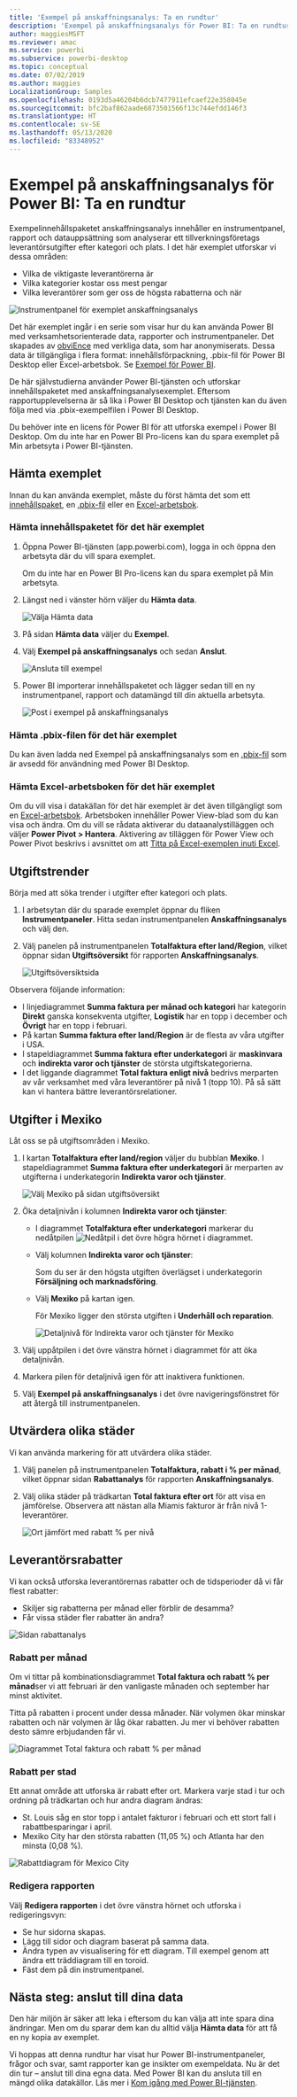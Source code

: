 ```yaml
---
title: 'Exempel på anskaffningsanalys: Ta en rundtur'
description: 'Exempel på anskaffningsanalys för Power BI: Ta en rundtur'
author: maggiesMSFT
ms.reviewer: amac
ms.service: powerbi
ms.subservice: powerbi-desktop
ms.topic: conceptual
ms.date: 07/02/2019
ms.author: maggies
LocalizationGroup: Samples
ms.openlocfilehash: 0193d5a46204b6dcb7477911efcaef22e358045e
ms.sourcegitcommit: bfc2baf862aade6873501566f13c744efdd146f3
ms.translationtype: HT
ms.contentlocale: sv-SE
ms.lasthandoff: 05/13/2020
ms.locfileid: "83348952"
---
```

# <a name="procurement-analysis-sample-for-power-bi-take-a-tour"></a>Exempel på anskaffningsanalys för Power BI: Ta en rundtur

Exempelinnehållspaketet anskaffningsanalys innehåller en instrumentpanel, rapport och datauppsättning som analyserar ett tillverkningsföretags leverantörsutgifter efter kategori och plats. I det här exemplet utforskar vi dessa områden:

* Vilka de viktigaste leverantörerna är
* Vilka kategorier kostar oss mest pengar
* Vilka leverantörer som ger oss de högsta rabatterna och när

![Instrumentpanel för exemplet anskaffningsanalys](media/sample-procurement/procurement1.png)

Det här exemplet ingår i en serie som visar hur du kan använda Power BI med verksamhetsorienterade data, rapporter och instrumentpaneler. Det skapades av [obviEnce](http://www.obvience.com/) med verkliga data, som har anonymiserats. Dessa data är tillgängliga i flera format: innehållsförpackning, .pbix-fil för Power BI Desktop eller Excel-arbetsbok. Se [Exempel för Power BI](sample-datasets.md). 

De här självstudierna använder Power BI-tjänsten och utforskar innehållspaketet med anskaffningsanalysexemplet. Eftersom rapportupplevelserna är så lika i Power BI Desktop och tjänsten kan du även följa med via .pbix-exempelfilen i Power BI Desktop. 

Du behöver inte en licens för Power BI för att utforska exempel i Power BI Desktop. Om du inte har en Power BI Pro-licens kan du spara exemplet på Min arbetsyta i Power BI-tjänsten. 

## <a name="get-the-sample"></a>Hämta exemplet

Innan du kan använda exemplet, måste du först hämta det som ett [innehållspaket](#get-the-content-pack-for-this-sample), en [.pbix-fil](#get-the-pbix-file-for-this-sample) eller en [Excel-arbetsbok](#get-the-excel-workbook-for-this-sample).

### <a name="get-the-content-pack-for-this-sample"></a>Hämta innehållspaketet för det här exemplet

1. Öppna Power BI-tjänsten (app.powerbi.com), logga in och öppna den arbetsyta där du vill spara exemplet. 

    Om du inte har en Power BI Pro-licens kan du spara exemplet på Min arbetsyta.

2. Längst ned i vänster hörn väljer du **Hämta data**.

    ![Välja Hämta data](media/sample-datasets/power-bi-get-data.png)
3. På sidan **Hämta data** väljer du **Exempel**.

4. Välj **Exempel på anskaffningsanalys** och sedan **Anslut**.  
  
   ![Ansluta till exempel](media/sample-procurement/procurement1a.png)
   
5. Power BI importerar innehållspaketet och lägger sedan till en ny instrumentpanel, rapport och datamängd till din aktuella arbetsyta.
   
   ![Post i exempel på anskaffningsanalys](media/sample-procurement/procurement-entry.png)
  
### <a name="get-the-pbix-file-for-this-sample"></a>Hämta .pbix-filen för det här exemplet

Du kan även ladda ned Exempel på anskaffningsanalys som en [.pbix-fil](https://download.microsoft.com/download/D/5/3/D5390069-F723-413B-8D27-5888500516EB/Procurement%20Analysis%20Sample%20PBIX.pbix) som är avsedd för användning med Power BI Desktop. 

### <a name="get-the-excel-workbook-for-this-sample"></a>Hämta Excel-arbetsboken för det här exemplet

Om du vill visa i datakällan för det här exemplet är det även tillgängligt som en [Excel-arbetsbok](https://go.microsoft.com/fwlink/?LinkId=529784). Arbetsboken innehåller Power View-blad som du kan visa och ändra. Om du vill se rådata aktiverar du dataanalystilläggen och väljer **Power Pivot > Hantera**. Aktivering av tilläggen för Power View och Power Pivot beskrivs i avsnittet om att [Titta på Excel-exemplen inuti Excel](sample-datasets.md#explore-excel-samples-inside-excel).


## <a name="spending-trends"></a>Utgiftstrender
Börja med att söka trender i utgifter efter kategori och plats.  

1. I arbetsytan där du sparade exemplet öppnar du fliken **Instrumentpaneler**. Hitta sedan instrumentpanelen **Anskaffningsanalys** och välj den. 
2. Välj panelen på instrumentpanelen **Totalfaktura efter land/Region**, vilket öppnar sidan **Utgiftsöversikt** för rapporten **Anskaffningsanalys**.

    ![Utgiftsöversiktsida](media/sample-procurement/procurement2.png)

Observera följande information:

* I linjediagrammet **Summa faktura per månad och kategori** har kategorin **Direkt** ganska konsekventa utgifter, **Logistik** har en topp i december och  **Övrigt** har en topp i februari.
* På kartan **Summa faktura efter land/Region** är de flesta av våra utgifter i USA.
* I stapeldiagrammet **Summa faktura efter underkategori** är **maskinvara** och **indirekta varor och tjänster** de största utgiftskategorierna.
* I det liggande diagrammet **Total faktura enligt nivå** bedrivs merparten av vår verksamhet med våra leverantörer på nivå 1 (topp 10). På så sätt kan vi hantera bättre leverantörsrelationer.

## <a name="spending-in-mexico"></a>Utgifter i Mexiko
Låt oss se på utgiftsområden i Mexiko.

1. I kartan **Totalfaktura efter land/region** väljer du bubblan **Mexiko**. I stapeldiagrammet **Summa faktura efter underkategori** är merparten av utgifterna i underkategorin **Indirekta varor och tjänster**.

   ![Välj Mexiko på sidan utgiftsöversikt](media/sample-procurement/pbi_procsample_spendmexico.png)
2. Öka detaljnivån i kolumnen **Indirekta varor och tjänster**:

   * I diagrammet **Totalfaktura efter underkategori** markerar du nedåtpilen ![Nedåtpil](media/sample-procurement/pbi_drilldown_icon.png) i det övre högra hörnet i diagrammet.
   * Välj kolumnen **Indirekta varor och tjänster**:

      Som du ser är den högsta utgiften överlägset i underkategorin **Försäljning och marknadsföring**.
   * Välj **Mexiko** på kartan igen.

      För Mexiko ligger den största utgiften i **Underhåll och reparation**.

      ![Detaljnivå för Indirekta varor och tjänster för Mexiko](media/sample-procurement/pbi_procsample_drill_mexico.png)
3. Välj uppåtpilen i det övre vänstra hörnet i diagrammet för att öka detaljnivån.
4. Markera pilen för detaljnivå igen för att inaktivera funktionen.  
5. Välj **Exempel på anskaffningsanalys** i det övre navigeringsfönstret för att återgå till instrumentpanelen.

## <a name="evaluate-different-cities"></a>Utvärdera olika städer
Vi kan använda markering för att utvärdera olika städer.

1. Välj panelen på instrumentpanelen **Totalfaktura, rabatt i % per månad**, vilket öppnar sidan **Rabattanalys** för rapporten **Anskaffningsanalys**.
2. Välj olika städer på trädkartan **Total faktura efter ort** för att visa en jämförelse. Observera att nästan alla Miamis fakturor är från nivå 1-leverantörer.

   ![Ort jämfört med rabatt % per nivå](media/sample-procurement/pbi_procsample_miamitreemap2.png)

## <a name="vendor-discounts"></a>Leverantörsrabatter
Vi kan också utforska leverantörernas rabatter och de tidsperioder då vi får flest rabatter:
* Skiljer sig rabatterna per månad eller förblir de desamma?
* Får vissa städer fler rabatter än andra?

![Sidan rabattanalys](media/sample-procurement/procurement4.png)

### <a name="discount-by-month"></a>Rabatt per månad
Om vi tittar på kombinationsdiagrammet **Total faktura och rabatt % per månad**ser vi att februari är den vanligaste månaden och september har minst aktivitet. 

Titta på rabatten i procent under dessa månader. När volymen ökar minskar rabatten och när volymen är låg ökar rabatten. Ju mer vi behöver rabatten desto sämre erbjudanden får vi.

![Diagrammet Total faktura och rabatt % per månad](media/sample-procurement/procurement5.png)

### <a name="discount-by-city"></a>Rabatt per stad
Ett annat område att utforska är rabatt efter ort. Markera varje stad i tur och ordning på trädkartan och hur andra diagram ändras:

* St. Louis såg en stor topp i antalet fakturor i februari och ett stort fall i rabattbesparingar i april.
* Mexiko City har den största rabatten (11,05 %) och Atlanta har den minsta (0,08 %).

![Rabattdiagram för Mexico City](media/sample-procurement/procurement6.png)

### <a name="edit-the-report"></a>Redigera rapporten
Välj **Redigera rapporten** i det övre vänstra hörnet och utforska i redigeringsvyn:

* Se hur sidorna skapas.
* Lägg till sidor och diagram baserat på samma data.
* Ändra typen av visualisering för ett diagram. Till exempel genom att ändra ett träddiagram till en toroid.
* Fäst dem på din instrumentpanel.

## <a name="next-steps-connect-to-your-data"></a>Nästa steg: anslut till dina data
Den här miljön är säker att leka i eftersom du kan välja att inte spara dina ändringar. Men om du sparar dem kan du alltid välja **Hämta data** för att få en ny kopia av exemplet.

Vi hoppas att denna rundtur har visat hur Power BI-instrumentpaneler, frågor och svar, samt rapporter kan ge insikter om exempeldata. Nu är det din tur – anslut till dina egna data. Med Power BI kan du ansluta till en mängd olika datakällor. Läs mer i [Kom igång med Power BI-tjänsten](../fundamentals/service-get-started.md).

